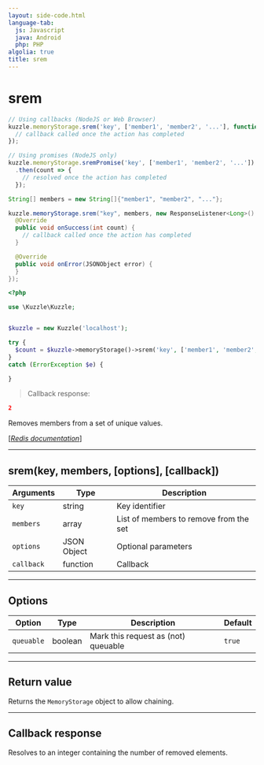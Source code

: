 ```yaml
---
layout: side-code.html
language-tab:
  js: Javascript
  java: Android
  php: PHP
algolia: true
title: srem
---
```


# srem

```js
// Using callbacks (NodeJS or Web Browser)
kuzzle.memoryStorage.srem('key', ['member1', 'member2', '...'], function (err, count) {
  // callback called once the action has completed
});

// Using promises (NodeJS only)
kuzzle.memoryStorage.sremPromise('key', ['member1', 'member2', '...'])
  .then(count => {
    // resolved once the action has completed
  });
```

```java
String[] members = new String[]{"member1", "member2", "..."};

kuzzle.memoryStorage.srem("key", members, new ResponseListener<Long>() {
  @Override
  public void onSuccess(int count) {
    // callback called once the action has completed
  }

  @Override
  public void onError(JSONObject error) {
  }
});
```

```php
<?php

use \Kuzzle\Kuzzle;


$kuzzle = new Kuzzle('localhost');

try {
  $count = $kuzzle->memoryStorage()->srem('key', ['member1', 'member2', '...']);
}
catch (ErrorException $e) {

}
```

> Callback response:

```json
2
```

Removes members from a set of unique values.

[[_Redis documentation_]](https://redis.io/commands/srem)

---

## srem(key, members, [options], [callback])

| Arguments | Type | Description |
|---------------|---------|----------------------------------------|
| `key` | string | Key identifier |
| `members` | array | List of members to remove from the set |
| `options` | JSON Object | Optional parameters |
| `callback` | function | Callback |

---

## Options

| Option | Type | Description | Default |
|---------------|---------|----------------------------------------|---------|
| `queuable` | boolean | Mark this request as (not) queuable | ``true`` |


---

## Return value

Returns the `MemoryStorage` object to allow chaining.

---

## Callback response

Resolves to an integer containing the number of removed elements.
